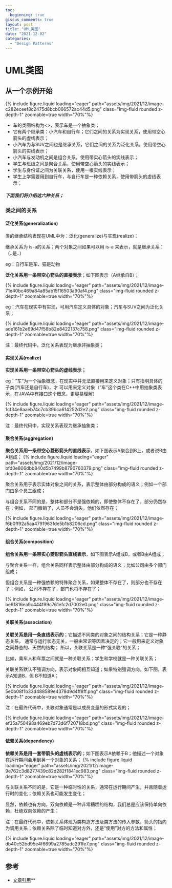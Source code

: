 ```yaml
---
toc:
  beginning: true
giscus_comments: true
layout: post
title: "UML类图"
date: "2021-12-02"
categories: 
  - "Design Patterns"
---
```


# UML类图

## 从一个示例开始

{% include figure.liquid loading="eager" path="assets/img/2021/12/image-c282eceef8c2475d8bcb066572ac44d5.png" class="img-fluid rounded z-depth-1" zoomable=true width="70%"%}

- 车的类图结构为<<abstract>>，表示车是一个抽象类；
- 它有两个继承类：小汽车和自行车；它们之间的关系为实现关系，使用带空心箭头的虚线表示；
- 小汽车为与SUV之间也是继承关系，它们之间的关系为泛化关系，使用带空心箭头的实线表示；
- 小汽车与发动机之间是组合关系，使用带实心箭头的实线表示；
- 学生与班级之间是聚合关系，使用带空心箭头的实线表示；
- 学生与身份证之间为关联关系，使用一根实线表示；
- 学生上学需要用到自行车，与自行车是一种依赖关系，使用带箭头的虚线表示；

##### 下面我们将介绍这六种关系；

### 类之间的关系

#### 泛化关系(generalization)
类的继承结构表现在UML中为：泛化(generalize)与实现(realize)：

继承关系为 is-a的关系；两个对象之间如果可以用 is-a 来表示，就是继承关系：（..是..)

eg：自行车是车、猫是动物

**泛化关系用一条带空心箭头的直接表示**；如下图表示（A继承自B）；

{% include figure.liquid loading="eager" path="assets/img/2021/12/image-71e40bc469a84a85ab15f16503a90af4.png" class="img-fluid rounded z-depth-1" zoomable=true width="70%"%}

eg：汽车在现实中有实现，可用汽车定义具体的对象；汽车与SUV之间为泛化关系；

{% include figure.liquid loading="eager" path="assets/img/2021/12/image-ade161b2e69d47f58b82e8422137c758.png" class="img-fluid rounded z-depth-1" zoomable=true width="70%"%}

注：最终代码中，泛化关系表现为继承非抽象类；

#### 实现关系(realize)

**实现关系用一条带空心箭头的虚线表示；**

eg：”车”为一个抽象概念，在现实中并无法直接用来定义对象；只有指明具体的子类(汽车还是自行车)，才 可以用来定义对象（”车”这个类在C++中用抽象类表示，在JAVA中有接口这个概念，更容易理解）

{% include figure.liquid loading="eager" path="assets/img/2021/12/image-1cf34e8aaeb74c7cb39bca614252d2e2.png" class="img-fluid rounded z-depth-1" zoomable=true width="70%"%}

注：最终代码中，实现关系表现为继承抽象类；

#### 聚合关系(aggregation)

**聚合关系用一条带空心菱形箭头的直线表示**，如下图表示A聚合到B上，或者说B由A组成；
{% include figure.liquid loading="eager" path="assets/img/2021/12/image-bfd0e806dbb840d5b7499b8790760379.png" class="img-fluid rounded z-depth-1" zoomable=true width="70%"%}

聚合关系用于表示实体对象之间的关系，表示整体由部分构成的语义；例如一个部门由多个员工组成；

与组合关系不同的是，整体和部分不是强依赖的，即使整体不存在了，部分仍然存在；例如， 部门撤销了，人员不会消失，他们依然存在；

{% include figure.liquid loading="eager" path="assets/img/2021/12/image-f6b0ff92a5aa4791963fde5b1b8206cd.png" class="img-fluid rounded z-depth-1" zoomable=true width="70%"%}

#### 组合关系(composition)
**组合关系用一条带实心菱形箭头直线表示**，如下图表示A组成B，或者B由A组成；

与聚合关系一样，组合关系同样表示整体由部分构成的语义；比如公司由多个部门组成；

但组合关系是一种强依赖的特殊聚合关系，如果整体不存在了，则部分也不存在了；例如， 公司不存在了，部门也将不存在了；

{% include figure.liquid loading="eager" path="assets/img/2021/12/image-be91816ea9c444f99c761efc2d7002e0.png" class="img-fluid rounded z-depth-1" zoomable=true width="70%"%}

#### 关联关系(association)
**关联关系是用一条直线表示的**；它描述不同类的对象之间的结构关系；它是一种静态关系， 通常与运行状态无关，一般由常识等因素决定的；它一般用来定义对象之间静态的、天然的结构； 所以，关联关系是一种“强关联”的关系；

比如，乘车人和车票之间就是一种关联关系；学生和学校就是一种关联关系；

关联关系默认不强调方向，表示对象间相互知道；如果特别强调方向，如下图，表示A知道B，但 B不知道A；

{% include figure.liquid loading="eager" path="assets/img/2021/12/image-5e0b08f1b33d488589e4378d9d4ff8ff.png" class="img-fluid rounded z-depth-1" zoomable=true width="70%"%}

注：在最终代码中，关联对象通常是以成员变量的形式实现的；

{% include figure.liquid loading="eager" path="assets/img/2021/12/image-ef35a750498a469eb7d73d6f720718bd.png" class="img-fluid rounded z-depth-1" zoomable=true width="70%"%}

#### 依赖关系(dependency)
**依赖关系是用一套带箭头的虚线表示的**；如下图表示A依赖于B；他描述一个对象在运行期间会用到另一个对象的关系；
{% include figure.liquid loading="eager" path="assets/img/2021/12/image-9e762c3d8277439c82d282f1841ec983.png" class="img-fluid rounded z-depth-1" zoomable=true width="70%"%}

与关联关系不同的是，它是一种临时性的关系，通常在运行期间产生，并且随着运行时的变化；依赖关系也可能发生变化；

显然，依赖也有方向，双向依赖是一种非常糟糕的结构，我们总是应该保持单向依赖，杜绝双向依赖的产生；

注：在最终代码中，依赖关系体现为类构造方法及类方法的传入参数，箭头的指向为调用关系；依赖关系除了临时知道对方外，还是“使用”对方的方法和属性；

{% include figure.liquid loading="eager" path="assets/img/2021/12/image-db40c52bd95e4f6699a2785adc291fe7.png" class="img-fluid rounded z-depth-1" zoomable=true width="70%"%}



## 参考

- [文章引用](https://design-patterns.readthedocs.io/zh_CN/latest/read_uml.html#id4)**